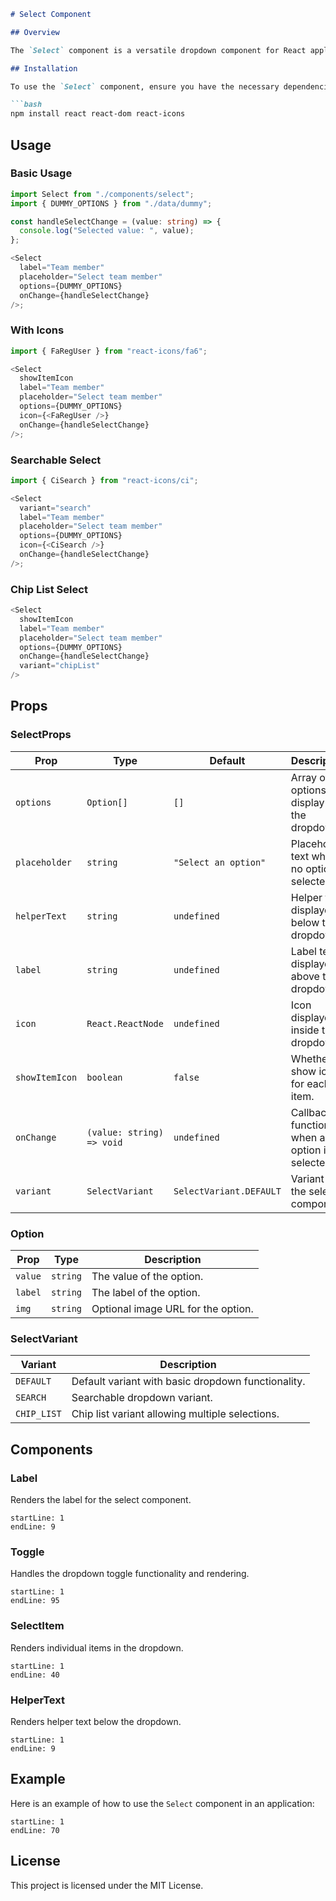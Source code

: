 ````markdown:README.md
# Select Component

## Overview

The `Select` component is a versatile dropdown component for React applications. It supports various features such as search, chip list selection, and custom icons.

## Installation

To use the `Select` component, ensure you have the necessary dependencies installed:

```bash
npm install react react-dom react-icons
````

## Usage

### Basic Usage

```typescript
import Select from "./components/select";
import { DUMMY_OPTIONS } from "./data/dummy";

const handleSelectChange = (value: string) => {
  console.log("Selected value: ", value);
};

<Select
  label="Team member"
  placeholder="Select team member"
  options={DUMMY_OPTIONS}
  onChange={handleSelectChange}
/>;
```

### With Icons

```typescript
import { FaRegUser } from "react-icons/fa6";

<Select
  showItemIcon
  label="Team member"
  placeholder="Select team member"
  options={DUMMY_OPTIONS}
  icon={<FaRegUser />}
  onChange={handleSelectChange}
/>;
```

### Searchable Select

```typescript
import { CiSearch } from "react-icons/ci";

<Select
  variant="search"
  label="Team member"
  placeholder="Select team member"
  options={DUMMY_OPTIONS}
  icon={<CiSearch />}
  onChange={handleSelectChange}
/>;
```

### Chip List Select

```typescript
<Select
  showItemIcon
  label="Team member"
  placeholder="Select team member"
  options={DUMMY_OPTIONS}
  onChange={handleSelectChange}
  variant="chipList"
/>
```

## Props

### SelectProps

| Prop           | Type                      | Default                 | Description                                   |
| -------------- | ------------------------- | ----------------------- | --------------------------------------------- |
| `options`      | `Option[]`                | `[]`                    | Array of options to display in the dropdown.  |
| `placeholder`  | `string`                  | `"Select an option"`    | Placeholder text when no option is selected.  |
| `helperText`   | `string`                  | `undefined`             | Helper text displayed below the dropdown.     |
| `label`        | `string`                  | `undefined`             | Label text displayed above the dropdown.      |
| `icon`         | `React.ReactNode`         | `undefined`             | Icon displayed inside the dropdown.           |
| `showItemIcon` | `boolean`                 | `false`                 | Whether to show icons for each item.          |
| `onChange`     | `(value: string) => void` | `undefined`             | Callback function when an option is selected. |
| `variant`      | `SelectVariant`           | `SelectVariant.DEFAULT` | Variant of the select component.              |

### Option

| Prop    | Type     | Description                        |
| ------- | -------- | ---------------------------------- |
| `value` | `string` | The value of the option.           |
| `label` | `string` | The label of the option.           |
| `img`   | `string` | Optional image URL for the option. |

### SelectVariant

| Variant     | Description                                        |
| ----------- | -------------------------------------------------- |
| `DEFAULT`   | Default variant with basic dropdown functionality. |
| `SEARCH`    | Searchable dropdown variant.                       |
| `CHIP_LIST` | Chip list variant allowing multiple selections.    |

## Components

### Label

Renders the label for the select component.

```typescript:src/components/select/label.tsx
startLine: 1
endLine: 9
```

### Toggle

Handles the dropdown toggle functionality and rendering.

```typescript:src/components/select/toggle.tsx
startLine: 1
endLine: 95
```

### SelectItem

Renders individual items in the dropdown.

```typescript:src/components/select/item.tsx
startLine: 1
endLine: 40
```

### HelperText

Renders helper text below the dropdown.

```typescript:src/components/select/helper-text.tsx
startLine: 1
endLine: 9
```

## Example

Here is an example of how to use the `Select` component in an application:

```typescript:src/App.tsx
startLine: 1
endLine: 70
```

## License

This project is licensed under the MIT License.

```

```
